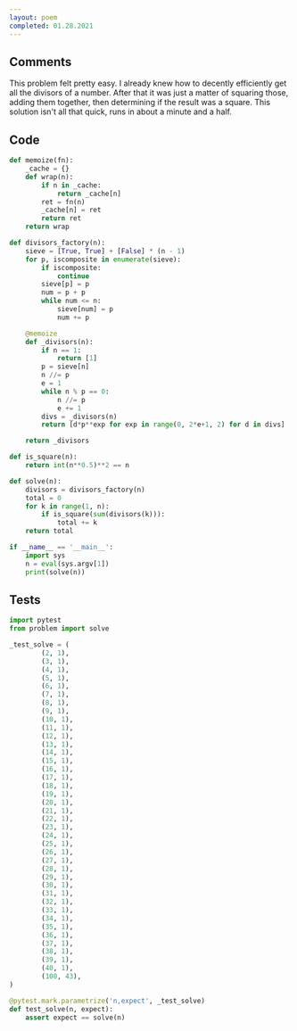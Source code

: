 ```yaml
---
layout: poem
completed: 01.28.2021
---
```


## Comments

This problem felt pretty easy.  I already knew how to decently efficiently get
all the divisors of a number.  After that it was just a matter of squaring
those, adding them together, then determining if the result was a square.  This
solution isn't all that quick, runs in about a minute and a half.

## Code

```python
def memoize(fn):
    _cache = {}
    def wrap(n):
        if n in _cache:
            return _cache[n]
        ret = fn(n)
        _cache[n] = ret
        return ret
    return wrap

def divisors_factory(n):
    sieve = [True, True] + [False] * (n - 1)
    for p, iscomposite in enumerate(sieve):
        if iscomposite:
            continue
        sieve[p] = p
        num = p + p
        while num <= n:
            sieve[num] = p
            num += p

    @memoize
    def _divisors(n):
        if n == 1:
            return [1]
        p = sieve[n]
        n //= p
        e = 1
        while n % p == 0:
            n //= p
            e += 1
        divs = _divisors(n)
        return [d*p**exp for exp in range(0, 2*e+1, 2) for d in divs]

    return _divisors

def is_square(n):
    return int(n**0.5)**2 == n

def solve(n):
    divisors = divisors_factory(n)
    total = 0
    for k in range(1, n):
        if is_square(sum(divisors(k))):
            total += k
    return total

if __name__ == '__main__':
    import sys
    n = eval(sys.argv[1])
    print(solve(n))
```

## Tests

```python
import pytest
from problem import solve

_test_solve = (
        (2, 1),
        (3, 1),
        (4, 1),
        (5, 1),
        (6, 1),
        (7, 1),
        (8, 1),
        (9, 1),
        (10, 1),
        (11, 1),
        (12, 1),
        (13, 1),
        (14, 1),
        (15, 1),
        (16, 1),
        (17, 1),
        (18, 1),
        (19, 1),
        (20, 1),
        (21, 1),
        (22, 1),
        (23, 1),
        (24, 1),
        (25, 1),
        (26, 1),
        (27, 1),
        (28, 1),
        (29, 1),
        (30, 1),
        (31, 1),
        (32, 1),
        (33, 1),
        (34, 1),
        (35, 1),
        (36, 1),
        (37, 1),
        (38, 1),
        (39, 1),
        (40, 1),
        (100, 43),
)

@pytest.mark.parametrize('n,expect', _test_solve)
def test_solve(n, expect):
    assert expect == solve(n)
```
